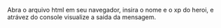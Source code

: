 Abra o arquivo html em seu navegador, insira o nome e o xp do heroi, e atrávez do console visualize a saida da mensagem. 
